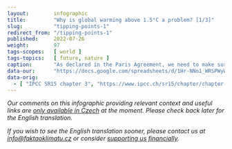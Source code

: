 ```yaml
---
layout:        infographic
title:         "Why is global warming above 1.5°C a problem? [1/3]"
slug:          "tipping-points-1"
redirect_from: "/tipping-points-1"
published:     2022-07-26
weight:        97
tags-scopes:   [ world ]
tags-topics:   [ future, nature ]
caption:       "As declared in the Paris Agreement, we need to make sure that the mean global temperature does not rise well beyond the 1.5°C limit. One of the main reasons why this effort is so important is the risk of exceeding the “tipping points”: with the global warming of 2°C and higher, many large ecosystems on the planet are highly likely to exceed their tipping point – experience irreversible changes and eventually collapse."
data-our:      "https://docs.google.com/spreadsheets/d/1Hr-NNo1_WRSPWyW8YxP14WfqgOjk2xxrFsCh6enMDKI/edit#gid=0"
data-orig:
  - [ "IPCC SR15 chapter 3", "https://www.ipcc.ch/sr15/chapter/chapter-3" ]
---
```


_Our comments on this infographic providing relevant context and useful links are [only available in Czech](https://faktaoklimatu.cz/infografiky/body-zlomu-1) at the moment. Please check back later for the English translation._

_If you wish to see the English translation sooner, please contact us at [info@faktaoklimatu.cz](mailto:info@faktaoklimatu.cz) or consider [supporting us financially](https://www.darujme.cz/projekt/1203742)._

